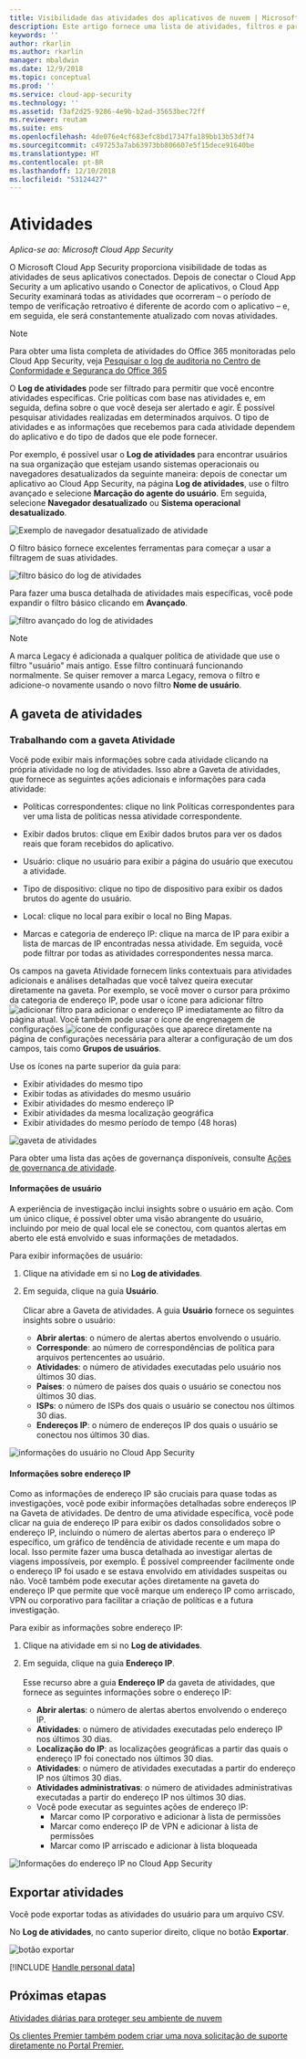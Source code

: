```yaml
---
title: Visibilidade das atividades dos aplicativos de nuvem | Microsoft Docs
description: Este artigo fornece uma lista de atividades, filtros e parâmetros de correspondência que podem ser aplicados às políticas de atividade.
keywords: ''
author: rkarlin
ms.author: rkarlin
manager: mbaldwin
ms.date: 12/9/2018
ms.topic: conceptual
ms.prod: ''
ms.service: cloud-app-security
ms.technology: ''
ms.assetid: f3af2d25-9286-4e9b-b2ad-35653bec72ff
ms.reviewer: reutam
ms.suite: ems
ms.openlocfilehash: 4de076e4cf683efc8bd17347fa189bb13b53df74
ms.sourcegitcommit: c497253a7ab63973bb806607e5f15dece91640be
ms.translationtype: HT
ms.contentlocale: pt-BR
ms.lasthandoff: 12/10/2018
ms.locfileid: "53124427"
---
```

# <a name="activities"></a>Atividades

*Aplica-se ao: Microsoft Cloud App Security*

O Microsoft Cloud App Security proporciona visibilidade de todas as atividades de seus aplicativos conectados. Depois de conectar o Cloud App Security a um aplicativo usando o Conector de aplicativos, o Cloud App Security examinará todas as atividades que ocorreram – o período de tempo de verificação retroativo é diferente de acordo com o aplicativo – e, em seguida, ele será constantemente atualizado com novas atividades. 

> [!NOTE] 
> Para obter uma lista completa de atividades do Office 365 monitoradas pelo Cloud App Security, veja [Pesquisar o log de auditoria no Centro de Conformidade e Segurança do Office 365](https://support.office.com/article/Search-the-audit-log-in-the-Office-365-Security-Compliance-Center-0d4d0f35-390b-4518-800e-0c7ec95e946c?ui=en-US&rs=en-US&ad=US#ID0EABAAA=Audited_activities)

O **Log de atividades** pode ser filtrado para permitir que você encontre atividades específicas. Crie políticas com base nas atividades e, em seguida, defina sobre o que você deseja ser alertado e agir. É possível pesquisar atividades realizadas em determinados arquivos. O tipo de atividades e as informações que recebemos para cada atividade dependem do aplicativo e do tipo de dados que ele pode fornecer. 

Por exemplo, é possível usar o **Log de atividades** para encontrar usuários na sua organização que estejam usando sistemas operacionais ou navegadores desatualizados da seguinte maneira: depois de conectar um aplicativo ao Cloud App Security, na página **Log de atividades**, use o filtro avançado e selecione **Marcação do agente do usuário**. Em seguida, selecione **Navegador desatualizado** ou **Sistema operacional desatualizado**.

 ![Exemplo de navegador desatualizado de atividade](media/activity-example-outdated.png)
 
O filtro básico fornece excelentes ferramentas para começar a usar a filtragem de suas atividades.

 ![filtro básico do log de atividades](media/activity-log-filter-basic.png)

Para fazer uma busca detalhada de atividades mais específicas, você pode expandir o filtro básico clicando em **Avançado**.

 ![filtro avançado do log de atividades](media/activity-log-filter-advanced.png)

> [!NOTE] 
> A marca Legacy é adicionada a qualquer política de atividade que use o filtro "usuário" mais antigo. Esse filtro continuará funcionando normalmente. Se quiser remover a marca Legacy, remova o filtro e adicione-o novamente usando o novo filtro **Nome de usuário**.
 
## <a name="the-activity-drawer"></a>A gaveta de atividades

### <a name="working-with-the-activity-drawer"></a>Trabalhando com a gaveta Atividade

Você pode exibir mais informações sobre cada atividade clicando na própria atividade no log de atividades. Isso abre a Gaveta de atividades, que fornece as seguintes ações adicionais e informações para cada atividade:

   - Políticas correspondentes: clique no link Políticas correspondentes para ver uma lista de políticas nessa atividade correspondente.

   - Exibir dados brutos: clique em Exibir dados brutos para ver os dados reais que foram recebidos do aplicativo.

   - Usuário: clique no usuário para exibir a página do usuário que executou a atividade. 

   - Tipo de dispositivo: clique no tipo de dispositivo para exibir os dados brutos do agente do usuário. 

   - Local: clique no local para exibir o local no Bing Mapas.

   - Marcas e categoria de endereço IP: clique na marca de IP para exibir a lista de marcas de IP encontradas nessa atividade. Em seguida, você pode filtrar por todas as atividades correspondentes nessa marca.    

 Os campos na gaveta Atividade fornecem links contextuais para atividades adicionais e análises detalhadas que você talvez queira executar diretamente na gaveta. Por exemplo, se você mover o cursor para próximo da categoria de endereço IP, pode usar o ícone para adicionar filtro ![adicionar filtro](./media/add-to-filter-icon.png) para adicionar o endereço IP imediatamente ao filtro da página atual. Você também pode usar o ícone de engrenagem de configurações ![ícone de configurações](./media/contextual-settings-icon.png) que aparece diretamente na página de configurações necessária para alterar a configuração de um dos campos, tais como **Grupos de usuários**.

 Use os ícones na parte superior da guia para:
 - Exibir atividades do mesmo tipo
 - Exibir todas as atividades do mesmo usuário
 - Exibir atividades do mesmo endereço IP
 - Exibir atividades da mesma localização geográfica
 - Exibir atividades do mesmo período de tempo (48 horas)
 
![gaveta de atividades](./media/activity-drawer.png "gaveta de atividades")  
  
Para obter uma lista das ações de governança disponíveis, consulte [Ações de governança de atividade](governance-actions.md#activity-governance-actions).

#### <a name="user-insights"></a>Informações de usuário

A experiência de investigação inclui insights sobre o usuário em ação. Com um único clique, é possível obter uma visão abrangente do usuário, incluindo por meio de qual local ele se conectou, com quantos alertas em aberto ele está envolvido e suas informações de metadados.

Para exibir informações de usuário:

1. Clique na atividade em si no **Log de atividades**.

2. Em seguida, clique na guia **Usuário**. <br></br> Clicar abre a Gaveta de atividades. A guia **Usuário** fornece os seguintes insights sobre o usuário:
    - **Abrir alertas**: o número de alertas abertos envolvendo o usuário.
    - **Corresponde**: ao número de correspondências de política para arquivos pertencentes ao usuário. 
   <!-- - **File violation**: The number of file violations for files owned by the user. -->
    - **Atividades**: o número de atividades executadas pelo usuário nos últimos 30 dias.
    - **Países**: o número de países dos quais o usuário se conectou nos últimos 30 dias.
    - **ISPs**: o número de ISPs dos quais o usuário se conectou nos últimos 30 dias.
    - **Endereços IP**: o número de endereços IP dos quais o usuário se conectou nos últimos 30 dias.

![informações do usuário no Cloud App Security](./media/user-insights.png)

#### <a name="ip-address-insights"></a>Informações sobre endereço IP

Como as informações de endereço IP são cruciais para quase todas as investigações, você pode exibir informações detalhadas sobre endereços IP na Gaveta de atividades. De dentro de uma atividade específica, você pode clicar na guia de endereço IP para exibir os dados consolidados sobre o endereço IP, incluindo o número de alertas abertos para o endereço IP específico, um gráfico de tendência de atividade recente e um mapa do local. Isso permite fazer uma busca detalhada ao investigar alertas de viagens impossíveis, por exemplo. É possível compreender facilmente onde o endereço IP foi usado e se estava envolvido em atividades suspeitas ou não. Você também pode executar ações diretamente na gaveta do endereço IP que permite que você marque um endereço IP como arriscado, VPN ou corporativo para facilitar a criação de políticas e a futura investigação.

Para exibir as informações sobre endereço IP:

1. Clique na atividade em si no **Log de atividades**.

2. Em seguida, clique na guia **Endereço IP**. <br></br> Esse recurso abre a guia **Endereço IP** da gaveta de atividades, que fornece as seguintes informações sobre o endereço IP:
    - **Abrir alertas**: o número de alertas abertos envolvendo o endereço IP.
    - **Atividades**: o número de atividades executadas pelo endereço IP nos últimos 30 dias.
    - **Localização do IP**: as localizações geográficas a partir das quais o endereço IP foi conectado nos últimos 30 dias.
    - **Atividades**: o número de atividades executadas a partir do endereço IP nos últimos 30 dias.
    - **Atividades administrativas**: o número de atividades administrativas executadas a partir do endereço IP nos últimos 30 dias.
    - Você pode executar as seguintes ações de endereço IP:
        - Marcar como IP corporativo e adicionar à lista de permissões
        - Marcar como endereço IP de VPN e adicionar à lista de permissões
        - Marcar como IP arriscado e adicionar à lista bloqueada


![Informações do endereço IP no Cloud App Security](./media/ip-address-insights.png)

## Exportar atividades <a name="export"></a>

Você pode exportar todas as atividades do usuário para um arquivo CSV. 

No **Log de atividades**, no canto superior direito, clique no botão **Exportar**.

 ![botão exportar](./media/export-button.png)

[!INCLUDE [Handle personal data](../includes/gdpr-intro-sentence.md)]



## <a name="next-steps"></a>Próximas etapas  
[Atividades diárias para proteger seu ambiente de nuvem](daily-activities-to-protect-your-cloud-environment.md)   

[Os clientes Premier também podem criar uma nova solicitação de suporte diretamente no Portal Premier.](https://premier.microsoft.com/)  
  
  